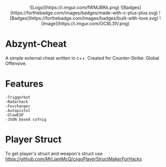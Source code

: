 <center>
![Logo](https://i.imgur.com/fWMJBKk.png)
![Badges](https://forthebadge.com/images/badges/made-with-c-plus-plus.svg)
![Badges](https://forthebadge.com/images/badges/built-with-love.svg)
![Image](https://i.imgur.com/OC8L3lV.png)
</center>


# Abzynt-Cheat
A simple external cheat written in c++. Created for Counter-Strike: Global Offensive.

# Features
```
-Triggerbot
-Radarhack
-Fovchanger
-Autopistol
-GlowESP
-JSON based cofnig
```

# Player Struct
To get player's struct and weapon's struct use https://github.com/MrLiamMcQ/csgoPlayerStructMakerForHacks
